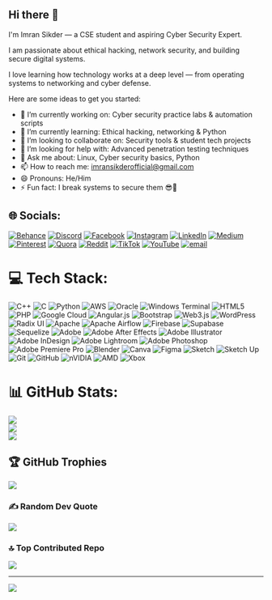 ## Hi there 👋

I'm Imran Sikder — a CSE student and aspiring Cyber Security Expert.

I am passionate about ethical hacking, network security, and building secure digital systems.

I love learning how technology works at a deep level — from operating systems to networking and cyber defense. 

Here are some ideas to get you started:

- 🔭 I’m currently working on: Cyber security practice labs & automation scripts
- 🌱 I’m currently learning: Ethical hacking, networking & Python
- 👯 I’m looking to collaborate on: Security tools & student tech projects
- 🤔 I’m looking for help with: Advanced penetration testing techniques
- 💬 Ask me about: Linux, Cyber security basics, Python
- 📫 How to reach me: imransikderofficial@gmail.com
- 😄 Pronouns: He/Him
- ⚡ Fun fact: I break systems to secure them 😎🔐



## 🌐 Socials:
[![Behance](https://img.shields.io/badge/Behance-1769ff?logo=behance&logoColor=white)](https://behance.net/imransikder3) [![Discord](https://img.shields.io/badge/Discord-%237289DA.svg?logo=discord&logoColor=white)](https://discord.gg/farian4712) [![Facebook](https://img.shields.io/badge/Facebook-%231877F2.svg?logo=Facebook&logoColor=white)](https://facebook.com/SM.Farian.imran) [![Instagram](https://img.shields.io/badge/Instagram-%23E4405F.svg?logo=Instagram&logoColor=white)](https://instagram.com/farian_imran) [![LinkedIn](https://img.shields.io/badge/LinkedIn-%230077B5.svg?logo=linkedin&logoColor=white)](https://linkedin.com/in/farian-imran) [![Medium](https://img.shields.io/badge/Medium-12100E?logo=medium&logoColor=white)](https://medium.com/@imransikder015) [![Pinterest](https://img.shields.io/badge/Pinterest-%23E60023.svg?logo=Pinterest&logoColor=white)](https://pinterest.com/farianimran) [![Quora](https://img.shields.io/badge/Quora-%23B92B27.svg?logo=Quora&logoColor=white)](https://quora.com/profile/Imran-Sikder-48) [![Reddit](https://img.shields.io/badge/Reddit-%23FF4500.svg?logo=Reddit&logoColor=white)](https://reddit.com/user/Adorable-Today-4312) [![TikTok](https://img.shields.io/badge/TikTok-%23000000.svg?logo=TikTok&logoColor=white)](https://tiktok.com/@farian.imran7) [![YouTube](https://img.shields.io/badge/YouTube-%23FF0000.svg?logo=YouTube&logoColor=white)](https://youtube.com/@FarianTechBox) [![email](https://img.shields.io/badge/Email-D14836?logo=gmail&logoColor=white)](mailto:imransikderofficial@gmail.com) 

# 💻 Tech Stack:
![C++](https://img.shields.io/badge/c++-%2300599C.svg?style=for-the-badge&logo=c%2B%2B&logoColor=white) ![C](https://img.shields.io/badge/c-%2300599C.svg?style=for-the-badge&logo=c&logoColor=white) ![Python](https://img.shields.io/badge/python-3670A0?style=for-the-badge&logo=python&logoColor=ffdd54) ![AWS](https://img.shields.io/badge/AWS-%23FF9900.svg?style=for-the-badge&logo=amazon-aws&logoColor=white) ![Oracle](https://img.shields.io/badge/Oracle-F80000?style=for-the-badge&logo=oracle&logoColor=white) ![Windows Terminal](https://img.shields.io/badge/Windows%20Terminal-%234D4D4D.svg?style=for-the-badge&logo=windows-terminal&logoColor=white) ![HTML5](https://img.shields.io/badge/html5-%23E34F26.svg?style=for-the-badge&logo=html5&logoColor=white) ![PHP](https://img.shields.io/badge/php-%23777BB4.svg?style=for-the-badge&logo=php&logoColor=white) ![Google Cloud](https://img.shields.io/badge/GoogleCloud-%234285F4.svg?style=for-the-badge&logo=google-cloud&logoColor=white) ![Angular.js](https://img.shields.io/badge/angular.js-%23E23237.svg?style=for-the-badge&logo=angularjs&logoColor=white) ![Bootstrap](https://img.shields.io/badge/bootstrap-%238511FA.svg?style=for-the-badge&logo=bootstrap&logoColor=white) ![Web3.js](https://img.shields.io/badge/web3.js-F16822?style=for-the-badge&logo=web3.js&logoColor=white) ![WordPress](https://img.shields.io/badge/WordPress-%23117AC9.svg?style=for-the-badge&logo=WordPress&logoColor=white) ![Radix UI](https://img.shields.io/badge/radix%20ui-161618.svg?style=for-the-badge&logo=radix-ui&logoColor=white) ![Apache](https://img.shields.io/badge/apache-%23D42029.svg?style=for-the-badge&logo=apache&logoColor=white) ![Apache Airflow](https://img.shields.io/badge/Apache%20Airflow-017CEE?style=for-the-badge&logo=Apache%20Airflow&logoColor=white) ![Firebase](https://img.shields.io/badge/firebase-a08021?style=for-the-badge&logo=firebase&logoColor=ffcd34) ![Supabase](https://img.shields.io/badge/Supabase-3ECF8E?style=for-the-badge&logo=supabase&logoColor=white) ![Sequelize](https://img.shields.io/badge/Sequelize-52B0E7?style=for-the-badge&logo=Sequelize&logoColor=white) ![Adobe](https://img.shields.io/badge/adobe-%23FF0000.svg?style=for-the-badge&logo=adobe&logoColor=white) ![Adobe After Effects](https://img.shields.io/badge/Adobe%20After%20Effects-9999FF.svg?style=for-the-badge&logo=Adobe%20After%20Effects&logoColor=white) ![Adobe Illustrator](https://img.shields.io/badge/adobe%20illustrator-%23FF9A00.svg?style=for-the-badge&logo=adobe%20illustrator&logoColor=white) ![Adobe InDesign](https://img.shields.io/badge/Adobe%20InDesign-49021F?style=for-the-badge&logo=adobeindesign&logoColor=FF3366) ![Adobe Lightroom](https://img.shields.io/badge/Adobe%20Lightroom-31A8FF.svg?style=for-the-badge&logo=Adobe%20Lightroom&logoColor=white) ![Adobe Photoshop](https://img.shields.io/badge/adobe%20photoshop-%2331A8FF.svg?style=for-the-badge&logo=adobe%20photoshop&logoColor=white) ![Adobe Premiere Pro](https://img.shields.io/badge/Adobe%20Premiere%20Pro-9999FF.svg?style=for-the-badge&logo=Adobe%20Premiere%20Pro&logoColor=white) ![Blender](https://img.shields.io/badge/blender-%23F5792A.svg?style=for-the-badge&logo=blender&logoColor=white) ![Canva](https://img.shields.io/badge/Canva-%2300C4CC.svg?style=for-the-badge&logo=Canva&logoColor=white) ![Figma](https://img.shields.io/badge/figma-%23F24E1E.svg?style=for-the-badge&logo=figma&logoColor=white) ![Sketch](https://img.shields.io/badge/Sketch-FFB387?style=for-the-badge&logo=sketch&logoColor=black) ![Sketch Up](https://img.shields.io/badge/SketchUp-005F9E?style=for-the-badge&logo=sketchup&logoColor=white) ![Git](https://img.shields.io/badge/git-%23F05033.svg?style=for-the-badge&logo=git&logoColor=white) ![GitHub](https://img.shields.io/badge/github-%23121011.svg?style=for-the-badge&logo=github&logoColor=white) ![nVIDIA](https://img.shields.io/badge/nVIDIA-%2376B900.svg?style=for-the-badge&logo=nVIDIA&logoColor=white) ![AMD](https://img.shields.io/badge/AMD-%23000000.svg?style=for-the-badge&logo=amd&logoColor=white) ![Xbox](https://img.shields.io/badge/xbox-%23107C10.svg?style=for-the-badge&logo=xbox&logoColor=white)
# 📊 GitHub Stats:
![](https://github-readme-stats.vercel.app/api?username=imransikder-cyber&theme=ambient_gradient&hide_border=false&include_all_commits=false&count_private=false)<br/>
![](https://nirzak-streak-stats.vercel.app/?user=imransikder-cyber&theme=ambient_gradient&hide_border=false)<br/>
![](https://github-readme-stats.vercel.app/api/top-langs/?username=imransikder-cyber&theme=ambient_gradient&hide_border=false&include_all_commits=false&count_private=false&layout=compact)

## 🏆 GitHub Trophies
![](https://github-profile-trophy.vercel.app/?username=imransikder-cyber&theme=radical&no-frame=false&no-bg=true&margin-w=4)

### ✍️ Random Dev Quote
![](https://quotes-github-readme.vercel.app/api?type=horizontal&theme=radical)

### 🔝 Top Contributed Repo
![](https://github-contributor-stats.vercel.app/api?username=imransikder-cyber&limit=5&theme=dark&combine_all_yearly_contributions=true)

---
[![](https://visitcount.itsvg.in/api?id=imransikder-cyber&icon=0&color=12)](https://visitcount.itsvg.in)

<!-- Proudly created with GPRM ( https://gprm.itsvg.in ) -->
